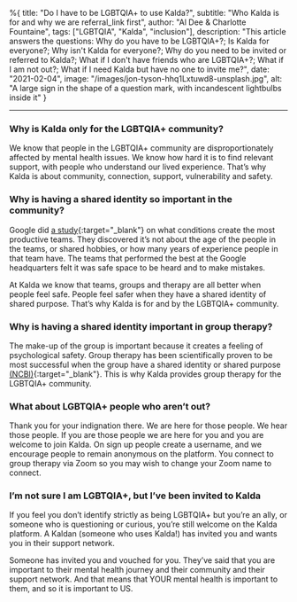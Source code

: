 %{
title: "Do I have to be LGBTQIA+ to use Kalda?",
subtitle: "Who Kalda is for and why we are referral_link first",
author: "Al Dee & Charlotte Fountaine",
tags: ["LGBTQIA", "Kalda", "inclusion"],
description: "This article answers the questions: Why do you have to be LGBTQIA+?; Is Kalda for everyone?; Why isn't Kalda for everyone?; Why do you need to be invited or referred to Kalda?; What if I don't have friends who are LGBTQIA+?; What if I am not out?; What if I need Kalda but have no one to invite me?",
date: "2021-02-04",
image: "/images/jon-tyson-hhq1Lxtuwd8-unsplash.jpg",
alt: "A large sign in the shape of a question mark, with incandescent lightbulbs inside it"
}

---

### Why is Kalda only for the LGBTQIA+ community?

We know that people in the LGBTQIA+ community are disproportionately affected by mental health issues. We know how hard it is to find relevant support, with people who understand our lived experience. That’s why Kalda is about community, connection, support, vulnerability and safety.

### Why is having a shared identity so important in the community?

Google did [a study](https://www.nytimes.com/2016/02/28/magazine/what-google-learned-from-its-quest-to-build-the-perfect-team.html){:target="_blank"} on what conditions create the most productive teams. They discovered it’s not about the age of the people in the teams, or shared hobbies, or how many years of experience people in that team have. The teams that performed the best at the Google headquarters felt it was safe space to be heard and to make mistakes.

At Kalda we know that teams, groups and therapy are all better when people feel safe. People feel safer when they have a shared identity of shared purpose. That’s why Kalda is for and by the LGBTQIA+ community.

### Why is having a shared identity important in group therapy?

The make-up of the group is important because it creates a feeling of psychological safety. Group therapy has been scientifically proven to be most successful when the group have a shared identity or shared purpose [(NCBI)](https://www.ncbi.nlm.nih.gov/pmc/articles/PMC5553121/){:target="_blank"}. This is why Kalda provides group therapy for the LGBTQIA+ community.

### What about LGBTQIA+ people who aren’t out?

Thank you for your indignation there. We are here for those people. We hear those people. If you are those people we are here for you and you are welcome to join Kalda. On sign up people create a username, and we encourage people to remain anonymous on the platform. You connect to group therapy via Zoom so you may wish to change your Zoom name to connect.

### I’m not sure I am LGBTQIA+, but I’ve been invited to Kalda

If you feel you don’t identify strictly as being LGBTQIA+ but you’re an ally, or someone who is questioning or curious, you’re still welcome on the Kalda platform. A Kaldan (someone who uses Kalda!) has invited you and wants you in their support network.

Someone has invited you and vouched for you. They’ve said that you are important to their mental health journey and their community and their support network. And that means that YOUR mental health is important to them, and so it is important to US.

